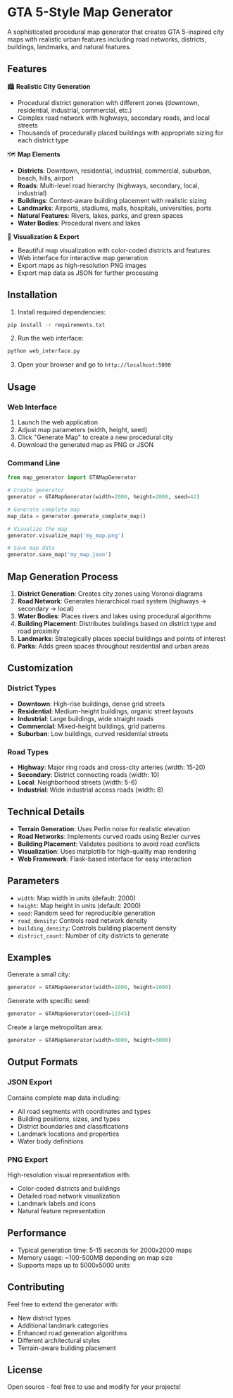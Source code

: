 # GTA 5-Style Map Generator

A sophisticated procedural map generator that creates GTA 5-inspired city maps with realistic urban features including road networks, districts, buildings, landmarks, and natural features.

## Features

🏙️ **Realistic City Generation**
- Procedural district generation with different zones (downtown, residential, industrial, commercial, etc.)
- Complex road network with highways, secondary roads, and local streets
- Thousands of procedurally placed buildings with appropriate sizing for each district type

🗺️ **Map Elements**
- **Districts**: Downtown, residential, industrial, commercial, suburban, beach, hills, airport
- **Roads**: Multi-level road hierarchy (highways, secondary, local, industrial)
- **Buildings**: Context-aware building placement with realistic sizing
- **Landmarks**: Airports, stadiums, malls, hospitals, universities, ports
- **Natural Features**: Rivers, lakes, parks, and green spaces
- **Water Bodies**: Procedural rivers and lakes

🎨 **Visualization & Export**
- Beautiful map visualization with color-coded districts and features
- Web interface for interactive map generation
- Export maps as high-resolution PNG images
- Export map data as JSON for further processing

## Installation

1. Install required dependencies:
```bash
pip install -r requirements.txt
```

2. Run the web interface:
```bash
python web_interface.py
```

3. Open your browser and go to `http://localhost:5000`

## Usage

### Web Interface
1. Launch the web application
2. Adjust map parameters (width, height, seed)
3. Click "Generate Map" to create a new procedural city
4. Download the generated map as PNG or JSON

### Command Line
```python
from map_generator import GTAMapGenerator

# Create generator
generator = GTAMapGenerator(width=2000, height=2000, seed=42)

# Generate complete map
map_data = generator.generate_complete_map()

# Visualize the map
generator.visualize_map('my_map.png')

# Save map data
generator.save_map('my_map.json')
```

## Map Generation Process

1. **District Generation**: Creates city zones using Voronoi diagrams
2. **Road Network**: Generates hierarchical road system (highways → secondary → local)
3. **Water Bodies**: Places rivers and lakes using procedural algorithms
4. **Building Placement**: Distributes buildings based on district type and road proximity
5. **Landmarks**: Strategically places special buildings and points of interest
6. **Parks**: Adds green spaces throughout residential and urban areas

## Customization

### District Types
- **Downtown**: High-rise buildings, dense grid streets
- **Residential**: Medium-height buildings, organic street layouts
- **Industrial**: Large buildings, wide straight roads
- **Commercial**: Mixed-height buildings, grid patterns
- **Suburban**: Low buildings, curved residential streets

### Road Types
- **Highway**: Major ring roads and cross-city arteries (width: 15-20)
- **Secondary**: District connecting roads (width: 10)
- **Local**: Neighborhood streets (width: 5-6)
- **Industrial**: Wide industrial access roads (width: 8)

## Technical Details

- **Terrain Generation**: Uses Perlin noise for realistic elevation
- **Road Networks**: Implements curved roads using Bezier curves
- **Building Placement**: Validates positions to avoid road conflicts
- **Visualization**: Uses matplotlib for high-quality map rendering
- **Web Framework**: Flask-based interface for easy interaction

## Parameters

- `width`: Map width in units (default: 2000)
- `height`: Map height in units (default: 2000)
- `seed`: Random seed for reproducible generation
- `road_density`: Controls road network density
- `building_density`: Controls building placement density
- `district_count`: Number of city districts to generate

## Examples

Generate a small city:
```python
generator = GTAMapGenerator(width=1000, height=1000)
```

Generate with specific seed:
```python
generator = GTAMapGenerator(seed=12345)
```

Create a large metropolitan area:
```python
generator = GTAMapGenerator(width=3000, height=3000)
```

## Output Formats

### JSON Export
Contains complete map data including:
- All road segments with coordinates and types
- Building positions, sizes, and types
- District boundaries and classifications
- Landmark locations and properties
- Water body definitions

### PNG Export
High-resolution visual representation with:
- Color-coded districts and buildings
- Detailed road network visualization
- Landmark labels and icons
- Natural feature representation

## Performance

- Typical generation time: 5-15 seconds for 2000x2000 maps
- Memory usage: ~100-500MB depending on map size
- Supports maps up to 5000x5000 units

## Contributing

Feel free to extend the generator with:
- New district types
- Additional landmark categories
- Enhanced road generation algorithms
- Different architectural styles
- Terrain-aware building placement

## License

Open source - feel free to use and modify for your projects!

